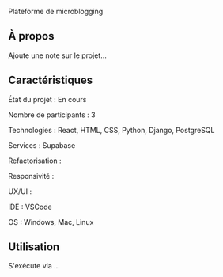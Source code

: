 Plateforme de microblogging

## À propos 

Ajoute une note sur le projet...

## Caractéristiques

État du projet : En cours

Nombre de participants : 3

Technologies : React, HTML, CSS, Python, Django, PostgreSQL

Services :  Supabase

Refactorisation : 

Responsivité : 

UX/UI : 

IDE : VSCode

OS : Windows, Mac, Linux 

## Utilisation 

S'exécute via ...